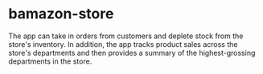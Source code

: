 # bamazon-store

The app can take in orders from customers and deplete stock from the store's inventory. In addition, the app tracks product sales across the store's departments and then provides a summary of the highest-grossing departments in the store.
